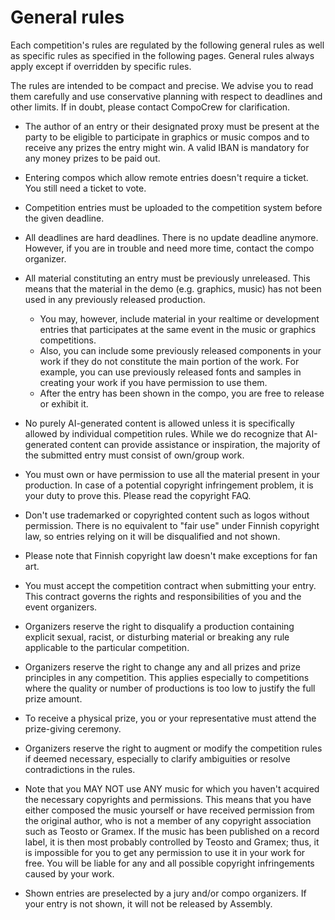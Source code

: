 # General rules

Each competition's rules are regulated by the following general rules as well as specific rules as specified in the following pages. General rules always apply except if overridden by specific rules.

The rules are intended to be compact and precise. We advise you to read them carefully and use conservative planning with respect to deadlines and other limits. If in doubt, please contact CompoCrew for clarification.

- The author of an entry or their designated proxy must be present at the party to be eligible to participate in graphics or music compos and to receive any prizes the entry might win. A valid IBAN is mandatory for any money prizes to be paid out.

- Entering compos which allow remote entries doesn't require a ticket. You still need a ticket to vote.

- Competition entries must be uploaded to the competition system before the given deadline.

- All deadlines are hard deadlines. There is no update deadline anymore. However, if you are in trouble and need more time, contact the compo organizer.

- All material constituting an entry must be previously unreleased. This means that the material in the demo (e.g. graphics, music) has not been used in any previously released production.
  - You may, however, include material in your realtime or development entries that participates at the same event in the music or graphics competitions.
  - Also, you can include some previously released components in your work if they do not constitute the main portion of the work. For example, you can use previously released fonts and samples in creating your work if you have permission to use them.
  - After the entry has been shown in the compo, you are free to release or exhibit it.

- No purely AI-generated content is allowed unless it is specifically allowed by individual competition rules. While we do recognize that AI-generated content can provide assistance or inspiration, the majority of the submitted entry must consist of own/group work.

- You must own or have permission to use all the material present in your production. In case of a potential copyright infringement problem, it is your duty to prove this. Please read the copyright FAQ.
- Don't use trademarked or copyrighted content such as logos without permission. There is no equivalent to "fair use" under Finnish copyright law, so entries relying on it will be disqualified and not shown.
- Please note that Finnish copyright law doesn't make exceptions for fan art.

- You must accept the competition contract when submitting your entry. This contract governs the rights and responsibilities of you and the event organizers.

- Organizers reserve the right to disqualify a production containing explicit sexual, racist, or disturbing material or breaking any rule applicable to the particular competition.
- Organizers reserve the right to change any and all prizes and prize principles in any competition. This applies especially to competitions where the quality or number of productions is too low to justify the full prize amount.
- To receive a physical prize, you or your representative must attend the prize-giving ceremony.

- Organizers reserve the right to augment or modify the competition rules if deemed necessary, especially to clarify ambiguities or resolve contradictions in the rules.
- Note that you MAY NOT use ANY music for which you haven't acquired the necessary copyrights and permissions. This means that you have either composed the music yourself or have received permission from the original author, who is not a member of any copyright association such as Teosto or Gramex. If the music has been published on a record label, it is then most probably controlled by Teosto and Gramex; thus, it is impossible for you to get any permission to use it in your work for free. You will be liable for any and all possible copyright infringements caused by your work.

- Shown entries are preselected by a jury and/or compo organizers. If your entry is not shown, it will not be released by Assembly.